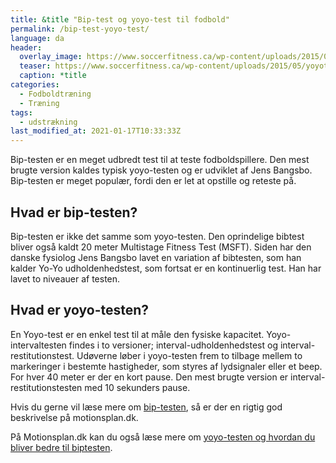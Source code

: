 ```yaml
---
title: &title "Bip-test og yoyo-test til fodbold"
permalink: /bip-test-yoyo-test/
language: da
header:
  overlay_image: https://www.soccerfitness.ca/wp-content/uploads/2015/05/yoyotest-1100x781.jpg
  teaser: https://www.soccerfitness.ca/wp-content/uploads/2015/05/yoyotest-1100x781.jpg
  caption: *title
categories:
  - Fodboldtræning
  - Træning
tags:
  - udstrækning
last_modified_at: 2021-01-17T10:33:33Z
---
```


Bip-testen er en meget udbredt test til at teste fodboldspillere. Den mest brugte version kaldes typisk yoyo-testen og er udviklet af Jens Bangsbo. Bip-testen er meget populær, fordi den er let at opstille og reteste på.

## Hvad er bip-testen?

Bip-testen er ikke det samme som yoyo-testen. Den oprindelige bibtest bliver også kaldt 20 meter Multistage Fitness Test (MSFT). Siden har den danske fysiolog Jens Bangsbo lavet en variation af bibtesten, som han kalder Yo-Yo udholdenhedstest, som fortsat er en kontinuerlig test. Han har lavet to niveauer af testen.

## Hvad er yoyo-testen?

En Yoyo-test er en enkel test til at måle den fysiske kapacitet. Yoyo-intervaltesten findes i to versioner; interval-udholdenhedstest og interval-restitutionstest. Udøverne løber i yoyo-testen frem to tilbage mellem to markeringer i bestemte hastigheder, som styres af lydsignaler eller et beep. For hver 40 meter er der en kort pause. Den mest brugte version er interval-restitutionstesten med 10 sekunders pause.

Hvis du gerne vil læse mere om [bip-testen](https://www.motionsplan.dk/bip-test/), så er der en rigtig god beskrivelse på motionsplan.dk.

På Motionsplan.dk kan du også læse mere om [yoyo-testen og hvordan du bliver bedre til biptesten](https://www.motionsplan.dk/yoyo-test/).
